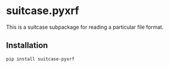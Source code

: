 # suitcase.pyxrf

This is a suitcase subpackage for reading a particular file format.

## Installation

```
pip install suitcase-pyxrf
```
